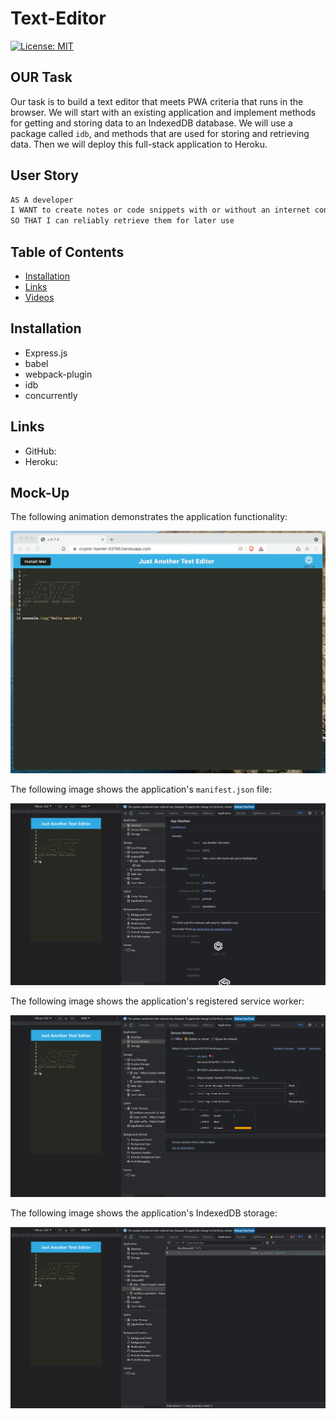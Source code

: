 # Text-Editor

[![License: MIT](https://img.shields.io/badge/License-MIT-blue.svg)](https://opensource.org/licenses/MIT)

## OUR Task

Our task is to build a text editor that meets PWA criteria that runs in the browser. We will start with an existing application and implement methods for getting and storing data to an IndexedDB database. We will use a package called `idb`, and methods that are used for storing and retrieving data. Then we will deploy this full-stack application to Heroku.


## User Story

```md
AS A developer
I WANT to create notes or code snippets with or without an internet connection
SO THAT I can reliably retrieve them for later use
```

## Table of Contents

  - [Installation](#installation)
  - [Links](#links)
  - [Videos](#videos)

## Installation

* Express.js
* babel
* webpack-plugin
* idb
* concurrently 

## Links

* GitHub: 
* Heroku:

## Mock-Up

The following animation demonstrates the application functionality:

![Demonstration of the finished Module 19 Challenge being used in the browser and then installed.](./Assets/00-demo.gif)

The following image shows the application's `manifest.json` file:

![Demonstration of the finished Module 19 Challenge with a manifest file in the browser.](./Assets/01-manifest.png)

The following image shows the application's registered service worker:

![Demonstration of the finished Module 19 Challenge with a registered service worker in the browser.](./Assets/02-service-worker.png)

The following image shows the application's IndexedDB storage:

![Demonstration of the finished Module 19 Challenge with a IndexedDB storage named 'jate' in the browser.](./Assets/03-idb-storage.png)

